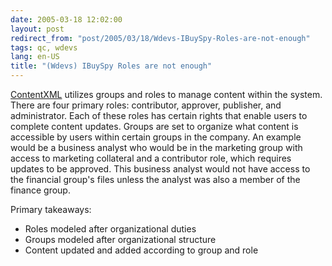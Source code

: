 ```yaml
---
date: 2005-03-18 12:02:00
layout: post
redirect_from: "post/2005/03/18/Wdevs-IBuySpy-Roles-are-not-enough"
tags: qc, wdevs
lang: en-US
title: "(Wdevs) IBuySpy Roles are not enough"
---
```


[ContentXML](http://www.hannonhill.com/) utilizes groups and
roles to manage content within the system. There are four primary roles:
contributor, approver, publisher, and administrator. Each of these roles has
certain rights that enable users to complete content updates. Groups are set to
organize what content is accessible by users within certain groups in the
company. An example would be a business analyst who would be in the marketing
group with access to marketing collateral and a contributor role, which
requires updates to be approved. This business analyst would not have access to
the financial group's files unless the analyst was also a member of the finance
group.

Primary takeaways:

* Roles modeled after organizational duties
* Groups modeled after organizational structure
* Content updated and added according to group and role
